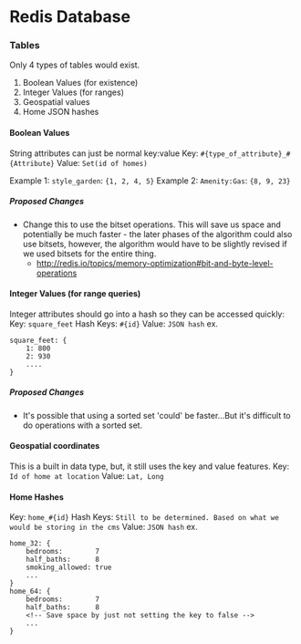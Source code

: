 # Redis Database

### Tables

Only 4 types of tables would exist.
1. Boolean Values (for existence)
2. Integer Values (for ranges)
3. Geospatial values
4. Home JSON hashes

#### Boolean Values

String attributes can just be normal key:value
Key:  `#{type_of_attribute}_#{Attribute}`
Value: `Set(id of homes)`

Example 1:
`style_garden`: `{1, 2, 4, 5}`
Example 2:
`Amenity:Gas`: `{8, 9, 23}`

##### Proposed Changes

* Change this to use the bitset operations. This will save us space and potentially be much faster - the later phases of the algorithm could also use bitsets, however, the algorithm would have to be slightly revised if we used bitsets for the entire thing.
  - http://redis.io/topics/memory-optimization#bit-and-byte-level-operations


#### Integer Values (for range queries)

Integer attributes should go into a hash so they can be accessed quickly:
Key:   `square_feet`
Hash Keys: `#{id}`
Value: `JSON hash`
ex.

```
square_feet: {
    1: 800
    2: 930
    ....
}
```

##### Proposed Changes

* It's possible that using a sorted set 'could' be faster...But it's difficult to do operations with a sorted set.


#### Geospatial coordinates

This is a built in data type, but, it still uses the key and value features.
Key:   `Id of home at location`
Value: `Lat, Long`

#### Home Hashes
Key:       `home_#{id}`
Hash Keys: `Still to be determined. Based on what we would be storing in the cms`
Value:     `JSON hash`
ex.
```
home_32: {
    bedrooms:        7
    half_baths:      8
    smoking_allowed: true
    ...
}
home_64: {
    bedrooms:        7
    half_baths:      8
    <!-- Save space by just not setting the key to false -->
    ...
}
```
